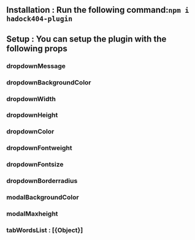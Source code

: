## Installation : Run the following command:`npm i hadock404-plugin`

## Setup : You can setup the plugin with the following props

### dropdownMessage

### dropdownBackgroundColor

### dropdownWidth

### dropdownHeight

### dropdownColor

### dropdownFontweight

### dropdownFontsize

### dropdownBorderradius

### modalBackgroundColor

### modalMaxheight

### tabWordsList : [{Object}]
